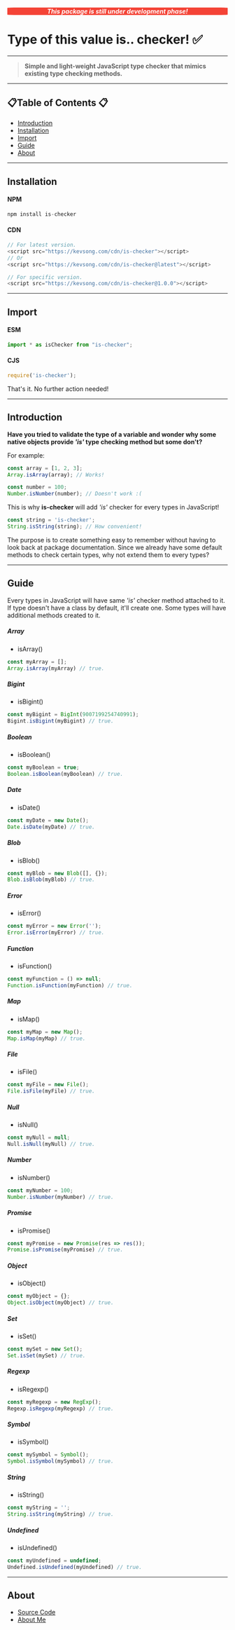 <!-- <style>
   .guide-summary {
      font-weight: 600;
      font-size: 1.25em;
      cursor: pointer;
      width: max-content;
      user-select: none;
   }
   .guide-summary:hover {
      color: yellowgreen;
   }
   .sub-guide-summary {
      font-weight: 100;
      cursor: pointer;
      font-size: 1em;
   }
   /* .guide-method-name {
      font-weight: 400;
      cursor: pointer;
   } */
   .sub {
      margin-left: 16px;
      margin-bottom: 10px;
   }
   .code-example-box {
      border: 1px solid grey;
      cursor: text;
   }
</style> -->

<h5 style="color:white;background:#f44336;text-align:center;border-radius:5%">This package is still under development phase!</h5>

# Type of this value is.. checker! ✅
---

> **Simple and light-weight JavaScript type checker that mimics existing type checking methods.**
---

## 📋Table of Contents 📋
- [Introduction](#introduction)
- [Installation](#installation)
- [Import](#import)
- [Guide](#guide)
- [About](#about)

---

<div id="installation"></div>

## Installation
#### NPM
```js
npm install is-checker
```

#### CDN
```js
// For latest version.
<script src="https://kevsong.com/cdn/is-checker"></script>
// Or
<script src="https://kevsong.com/cdn/is-checker@latest"></script>

// For specific version.
<script src="https://kevsong.com/cdn/is-checker@1.0.0"></script>
```

---

<div id="import"></div>

## Import

#### ESM
```js
import * as isChecker from "is-checker";
```

#### CJS
```js
require('is-checker');
```

That's it. No further action needed!

---

<div id="introduction"></div>

## Introduction

<b>Have you tried to validate the type of a variable and wonder why some native objects provide *'is'* type checking method but some don't?</b>

For example: 

```js
const array = [1, 2, 3];
Array.isArray(array); // Works!

const number = 100;
Number.isNumber(number); // Doesn't work :(
```

This is why **is-checker** will add *'is'* checker for every types in JavaScript!

```js
const string = 'is-checker';
String.isString(string); // How convenient!
```

The purpose is to create something easy to remember without having to look back at package documentation. Since we already have some default methods to check certain types, why not extend them to every types?

---

<a name="guide"></a>

## Guide

Every types in JavaScript will have same *'is'* checker method attached to it. If type doesn't have a class by default, it'll create one. Some types will have additional methods created to it.


<!-- <details>
   <summary class="guide-summary">Array</summary>
      <div class="sub">
         <details>
            <summary class="sub-guide-summary">
               <span class="guide-method-name">isArray()</span>
            </summary>
            <pre class="code-example-box">
const myArray = [];
Array.isArray(myArray) // true.</pre>
         </details>
         <span class="guide-method-desc"></span>
      </div>
</details>
<details>
   <summary class="guide-summary">Bigint</summary>
      <div class="sub">
         <details>
            <summary class="sub-guide-summary">
               <span class="guide-method-name">isBigint()</span>
            </summary>
            <pre class="code-example-box">
const myBigint = BigInt(9007199254740991);
Bigint.isBigint(myBigint) // true.</pre>
         </details>
         <span class="guide-method-desc"></span>
      </div>
</details>

<details>
   <summary class="guide-summary">Error</summary>
      <div class="sub">
         <details>
            <summary class="sub-guide-summary">
               <span class="guide-method-name">isError()</span>
            </summary>
            <pre class="code-example-box">
const myError = new Error('error!');
Error.isError(myError) // true.</pre>
         </details>
         <span class="guide-method-desc"></span>
      </div>
</details>

<details>
   <summary class="guide-summary">Blob</summary>
      <div class="sub">
         <details>
            <summary class="sub-guide-summary">
               <span class="guide-method-name">isBlob()</span>
            </summary>
            <pre class="code-example-box">
const myBlob = new Blob([], {});
Blob.isBlob(myBlob) // true.</pre>
         </details>
         <span class="guide-method-desc"></span>
      </div>
</details>

<details>
   <summary class="guide-summary">Date</summary>
      <div class="sub">
         <details>
            <summary class="sub-guide-summary">
               <span class="guide-method-name">isDate()</span>
            </summary>
            <pre class="code-example-box">
const myDate = new Date();
Date.isDate(myDate) // true.</pre>
         </details>
         <span class="guide-method-desc"></span>
      </div>
</details>

<details>
   <summary class="guide-summary">File</summary>
      <div class="sub">
         <details>
            <summary class="sub-guide-summary">
               <span class="guide-method-name">isFile()</span>
            </summary>
            <pre class="code-example-box">
const myFile = new File();
File.isFile(myFile) // true.</pre>
         </details>
         <span class="guide-method-desc"></span>
      </div>
</details>

<details>
   <summary class="guide-summary">Boolean</summary>
      <div class="sub">
         <details>
            <summary class="sub-guide-summary">
               <span class="guide-method-name">isBoolean()</span>
            </summary>
            <pre class="code-example-box">
const myBoolean = true;
Boolean.isBoolean(myBoolean) // true.</pre>
         </details>
         <span class="guide-method-desc"></span>
      </div>
</details>

<details>
   <summary class="guide-summary">Map</summary>
      <div class="sub">
         <details>
            <summary class="sub-guide-summary">
               <span class="guide-method-name">isMap()</span>
            </summary>
            <pre class="code-example-box">
const myMap = new Map();
Map.isMap(myMap) // true.</pre>
         </details>
         <span class="guide-method-desc"></span>
      </div>
</details>

<details>
   <summary class="guide-summary">Function</summary>
      <div class="sub">
         <details>
            <summary class="sub-guide-summary">
               <span class="guide-method-name">isFunction()</span>
            </summary>
            <pre class="code-example-box">
const myFunction = () => null;
Function.isFunction(myFunction) // true.</pre>
         </details>
         <span class="guide-method-desc"></span>
      </div>
</details>

<details>
   <summary class="guide-summary">Null</summary>
      <div class="sub">
         <details>
            <summary class="sub-guide-summary">
               <span class="guide-method-name">isNull()</span>
            </summary>
            <pre class="code-example-box">
const myNull = null;
Null.isNull(myNull) // true.</pre>
         </details>
         <span class="guide-method-desc"></span>
      </div>
</details>

<details>
   <summary class="guide-summary">Number</summary>
      <div class="sub">
         <details>
            <summary class="sub-guide-summary">
               <span class="guide-method-name">isNumber()</span>
            </summary>
            <pre class="code-example-box">
const myNumber = 100;
Number.isNumber(myNumber) // true.</pre>
         </details>
         <span class="guide-method-desc"></span>
      </div>
</details>

<details>
   <summary class="guide-summary">Object</summary>
      <div class="sub">
         <details>
            <summary class="sub-guide-summary">
               <span class="guide-method-name">isObject()</span>
            </summary>
            <pre class="code-example-box">
const myObject = {};
Object.isObject(myObject) // true.</pre>
         </details>
         <span class="guide-method-desc"></span>
      </div>
</details>

<details>
   <summary class="guide-summary">Promise</summary>
      <div class="sub">
         <details>
            <summary class="sub-guide-summary">
               <span class="guide-method-name">isPromise()</span>
            </summary>
            <pre class="code-example-box">
const myPromise = new Promise( res => res());
Promise.isPromise(myPromise) // true.</pre>
         </details>
         <span class="guide-method-desc"></span>
      </div>
</details>

<details>
   <summary class="guide-summary">String</summary>
      <div class="sub">
         <details>
            <summary class="sub-guide-summary">
               <span class="guide-method-name">isString()</span>
            </summary>
            <pre class="code-example-box">
const myString = '';
String.isString(myString) // true.</pre>
         </details>
         <span class="guide-method-desc"></span>
      </div>
</details>

<details>
   <summary class="guide-summary">Set</summary>
      <div class="sub">
         <details>
            <summary class="sub-guide-summary">
               <span class="guide-method-name">isSet()</span>
            </summary>
            <pre class="code-example-box">
const mySet = new Set();
Set.isSet(mySet) // true.</pre>
         </details>
         <span class="guide-method-desc"></span>
      </div>
</details>

<details>
   <summary class="guide-summary">Symbol</summary>
      <div class="sub">
         <details>
            <summary class="sub-guide-summary">
               <span class="guide-method-name">isSymbol()</span>
            </summary>
            <pre class="code-example-box">
const mySymbol = Symbol();
Symbol.isSymbol(mySymbol) // true.</pre>
         </details>
         <span class="guide-method-desc"></span>
      </div>
</details>

<details>
   <summary class="guide-summary">Regexp</summary>
      <div class="sub">
         <details>
            <summary class="sub-guide-summary">
               <span class="guide-method-name">isRegexp()</span>
            </summary>
            <pre class="code-example-box">
const myRegexp = new RegExp();
Regexp.isRegexp(myRegexp) // true.</pre>
         </details>
         <span class="guide-method-desc"></span>
      </div>
</details>

<details>
   <summary class="guide-summary">Undefined</summary>
      <div class="sub">
         <details>
            <summary class="sub-guide-summary">
               <span class="guide-method-name">isUndefined()</span>
            </summary>
            <pre class="code-example-box">
const myUndefined = undefined;
Undefined.isUndefined(myUndefined) // true.</pre>
         </details>
         <span class="guide-method-desc"></span>
      </div>
</details> -->

##### Array
- isArray()
```js
const myArray = [];
Array.isArray(myArray) // true.
```

##### Bigint
- isBigint()
```js
const myBigint = BigInt(9007199254740991);
Bigint.isBigint(myBigint) // true.
```

##### Boolean
- isBoolean()
```js
const myBoolean = true;
Boolean.isBoolean(myBoolean) // true.
```

##### Date
- isDate()
```js
const myDate = new Date();
Date.isDate(myDate) // true.
```

##### Blob
- isBlob()
```js
const myBlob = new Blob([], {});
Blob.isBlob(myBlob) // true.
```

##### Error
- isError()
```js
const myError = new Error('');
Error.isError(myError) // true.
```

##### Function
- isFunction()
```js
const myFunction = () => null;
Function.isFunction(myFunction) // true.
```

##### Map
- isMap()
```js
const myMap = new Map();
Map.isMap(myMap) // true.
```

##### File
- isFile()
```js
const myFile = new File();
File.isFile(myFile) // true.
```

##### Null
- isNull()
```js
const myNull = null;
Null.isNull(myNull) // true.
```

##### Number
- isNumber()
```js
const myNumber = 100;
Number.isNumber(myNumber) // true.
```

##### Promise
- isPromise()
```js
const myPromise = new Promise(res => res());
Promise.isPromise(myPromise) // true.
```

##### Object
- isObject()
```js
const myObject = {};
Object.isObject(myObject) // true.
```

##### Set
- isSet()
```js
const mySet = new Set();
Set.isSet(mySet) // true.
```

##### Regexp
- isRegexp()
```js
const myRegexp = new RegExp();
Regexp.isRegexp(myRegexp) // true.
```

##### Symbol
- isSymbol()
```js
const mySymbol = Symbol();
Symbol.isSymbol(mySymbol) // true.
```

##### String
- isString()
```js
const myString = '';
String.isString(myString) // true.
```

##### Undefined
- isUndefined()
```js
const myUndefined = undefined;
Undefined.isUndefined(myUndefined) // true.
```

---

<a name="about"></a>

## About
- [Source Code](https://github.com/kevinmnm/is-checker)
- [About Me](https://kevsong.com/)